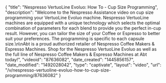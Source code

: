 {
    "title": "Nespresso VertuoLine Evoluo: How To - Cup Size Programming",
    "description": "Welcome to the Nespresso Assistance video on cup size programming your VertuoLine Evoluo machine. Nespresso VertuoLine machines are equipped with a unique technology which selects the optimal combination of parameters for each blend to provide you the perfect in-cup result. However, you can tailor the size of your Coffee or Espresso to better suit your preferences. The programming is specific to each capsule size.\n\nAbt is a proud authorized retailer of Nespresso Coffee Makers & Espresso Machines. Shop for the Nespresso VertuoLine Evoluo as well as the full line of Nespresso Coffee Makers & Espresso Machines at Abt today!",
    "videoid": "87636082",
    "date_created": "1445856157",
    "date_modified": "1492028042",
    "type": "captivate",
    "layout": "video",
    "url": "\/v\/nespresso-vertuoline-evoluo-how-to-cup-size-programming\/87636082"
}